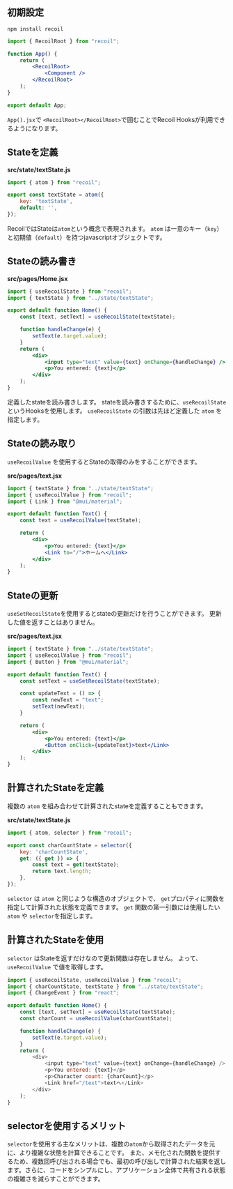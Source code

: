 
## 初期設定

```
npm install recoil
```

```jsx
import { RecoilRoot } from "recoil";

function App() {
	return (
		<RecoilRoot>
			<Component />
		</RecoilRoot>
	);
}

export default App;
```

`App().jsx`で `<RecoilRoot></RecoilRoot>`で囲むことでRecoil Hooksが利用できるようになります。

## Stateを定義

**src/state/textState.js**

```js:src/state/textState.js
import { atom } from "recoil";

export const textState = atom({
	key: 'textState', 
	default: '',
});
```
RecoilではStateは`atom`という概念で表現されます。
`atom` は一意のキー（`key`）と初期値（`default`）を持つjavascriptオブジェクトです。

## Stateの読み書き

**src/pages/Home.jsx**

```tsx:src/pages/Home.jsx
import { useRecoilState } from "recoil";
import { textState } from "../state/textState";

export default function Home() {
	const [text, setText] = useRecoilState(textState);

	function handleChange(e) {
		setText(e.target.value);
	}
	return (
		<div>
			<input type="text" value={text} onChange={handleChange} />
			<p>You entered: {text}</p>
		</div>
	);
}
```

定義したstateを読み書きします。
stateを読み書きするために、`useRecoilState` というHooksを使用します。
`useRecoilState` の引数は先ほど定義した `atom` を指定します。

## Stateの読み取り
`useRecoilValue` を使用するとStateの取得のみをすることができます。

**src/pages/text.jsx**

```jsx:src/pages/text.jsx
import { textState } from "../state/textState";
import { useRecoilValue } from "recoil";
import { Link } from "@mui/material";

export default function Text() {
	const text = useRecoilValue(textState);

	return (
		<div>
			<p>You entered: {text}</p>
			<Link to="/">ホームへ</Link>
		</div>
	);
}
```

## Stateの更新
`useSetRecoilState`を使用するとstateの更新だけを行うことができます。
更新した値を返すことはありません。


**src/pages/text.jsx**

```jsx:src/pages/text.jsx
import { textState } from "../state/textState";
import { useRecoilValue } from "recoil";
import { Button } from "@mui/material";

export default function Text() {
	const setText = useSetRecoilState(textState);

	const updateText = () => {
		const newText = "text";
		setText(newText);
	}

	return (
		<div>
			<p>You entered: {text}</p>
			<Button onClick={updateText}>text</Link>
		</div>
	);
}
```

## 計算されたStateを定義
複数の `atom` を組み合わせて計算されたstateを定義することもできます。

**src/state/textState.js**
```js:src/state/textState.js
import { atom, selector } from "recoil";

export const charCountState = selector({
	key: 'charCountState',
	get: ({ get }) => {
		const text = get(textState);
		return text.length;
	},
});
```

`selector` は `atom` と同じような構造のオブジェクトで、 `get`プロパティに関数を指定して計算された状態を定義できます。
`get` 関数の第一引数には使用したい `atom` や `selector`を指定します。

## 計算されたStateを使用
`selector` はStateを返すだけなので更新関数は存在しません。
よって、 `useRecoilValue` で値を取得します。

```js
import { useRecoilState, useRecoilValue } from "recoil";
import { charCountState, textState } from "../state/textState";
import { ChangeEvent } from "react";

export default function Home() {
	const [text, setText] = useRecoilState(textState);
	const charCount = useRecoilValue(charCountState);

	function handleChange(e) {
		setText(e.target.value);
	}
	return (
		<div>
			<input type="text" value={text} onChange={handleChange} />
			<p>You entered: {text}</p>
			<p>Character count: {charCount}</p>
			<Link href="/text">textへ</Link>
		</div>
	);
}
```

## selectorを使用するメリット
`selector`を使用する主なメリットは、複数の`atom`から取得されたデータを元に、より複雑な状態を計算できることです。
また、メモ化された関数を提供するため、複数回呼び出される場合でも、最初の呼び出しで計算された結果を返します。さらに、コードをシンプルにし、アプリケーション全体で共有される状態の複雑さを減らすことができます。

